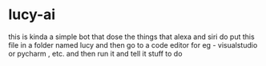 # lucy-ai
this is kinda a simple bot that dose the things that alexa and siri do
put this file in a folder named lucy and then go to a code editor for eg - visualstudio or pycharm , etc. and then run it and tell it stuff to do
